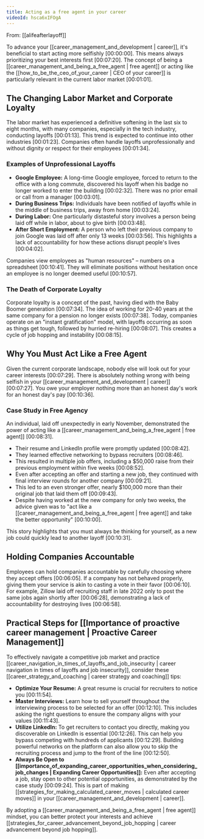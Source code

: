 ```yaml
---
title: Acting as a free agent in your career
videoId: hsca6xIFOgA
---
```


From: [[alifeafterlayoff]] <br/> 

To advance your [[career_management_and_development | career]], it's beneficial to start acting more selfishly <a class="yt-timestamp" data-t="00:00:00">[00:00:00]</a>. This means always prioritizing your best interests first <a class="yt-timestamp" data-t="00:07:20">[00:07:20]</a>. The concept of being a [[career_management_and_being_a_free_agent | free agent]] or acting like the [[how_to_be_the_ceo_of_your_career | CEO of your career]] is particularly relevant in the current labor market <a class="yt-timestamp" data-t="00:01:01">[00:01:01]</a>.

## The Changing Labor Market and Corporate Loyalty

The labor market has experienced a definitive softening in the last six to eight months, with many companies, especially in the tech industry, conducting layoffs <a class="yt-timestamp" data-t="00:01:13">[00:01:13]</a>. This trend is expected to continue into other industries <a class="yt-timestamp" data-t="00:01:23">[00:01:23]</a>. Companies often handle layoffs unprofessionally and without dignity or respect for their employees <a class="yt-timestamp" data-t="00:01:34">[00:01:34]</a>.

### Examples of Unprofessional Layoffs
*   **Google Employee:** A long-time Google employee, forced to return to the office with a long commute, discovered his layoff when his badge no longer worked to enter the building <a class="yt-timestamp" data-t="00:02:32">[00:02:32]</a>. There was no prior email or call from a manager <a class="yt-timestamp" data-t="00:03:01">[00:03:01]</a>.
*   **During Business Trips:** Individuals have been notified of layoffs while in the middle of business trips, away from home <a class="yt-timestamp" data-t="00:03:24">[00:03:24]</a>.
*   **During Labor:** One particularly distasteful story involves a person being laid off while in labor, about to give birth <a class="yt-timestamp" data-t="00:03:48">[00:03:48]</a>.
*   **After Short Employment:** A person who left their previous company to join Google was laid off after only 13 weeks <a class="yt-timestamp" data-t="00:03:56">[00:03:56]</a>. This highlights a lack of accountability for how these actions disrupt people's lives <a class="yt-timestamp" data-t="00:04:02">[00:04:02]</a>.

Companies view employees as "human resources" – numbers on a spreadsheet <a class="yt-timestamp" data-t="00:10:41">[00:10:41]</a>. They will eliminate positions without hesitation once an employee is no longer deemed useful <a class="yt-timestamp" data-t="00:10:57">[00:10:57]</a>.

### The Death of Corporate Loyalty
Corporate loyalty is a concept of the past, having died with the Baby Boomer generation <a class="yt-timestamp" data-t="00:07:34">[00:07:34]</a>. The idea of working for 20-40 years at the same company for a pension no longer exists <a class="yt-timestamp" data-t="00:07:38">[00:07:38]</a>. Today, companies operate on an "instant gratification" model, with layoffs occurring as soon as things get tough, followed by hurried re-hiring <a class="yt-timestamp" data-t="00:08:07">[00:08:07]</a>. This creates a cycle of job hopping and instability <a class="yt-timestamp" data-t="00:08:15">[00:08:15]</a>.

## Why You Must Act Like a Free Agent

Given the current corporate landscape, nobody else will look out for your career interests <a class="yt-timestamp" data-t="00:07:29">[00:07:29]</a>. There is absolutely nothing wrong with being selfish in your [[career_management_and_development | career]] <a class="yt-timestamp" data-t="00:07:27">[00:07:27]</a>. You owe your employer nothing more than an honest day's work for an honest day's pay <a class="yt-timestamp" data-t="00:10:36">[00:10:36]</a>.

### Case Study in Free Agency
An individual, laid off unexpectedly in early November, demonstrated the power of acting like a [[career_management_and_being_a_free_agent | free agent]] <a class="yt-timestamp" data-t="00:08:31">[00:08:31]</a>.
*   Their resume and LinkedIn profile were promptly updated <a class="yt-timestamp" data-t="00:08:42">[00:08:42]</a>.
*   They learned effective networking to bypass recruiters <a class="yt-timestamp" data-t="00:08:46">[00:08:46]</a>.
*   This resulted in multiple job offers, including a $50,000 raise from their previous employment within five weeks <a class="yt-timestamp" data-t="00:08:52">[00:08:52]</a>.
*   Even after accepting an offer and starting a new job, they continued with final interview rounds for another company <a class="yt-timestamp" data-t="00:09:21">[00:09:21]</a>.
*   This led to an even stronger offer, nearly $100,000 more than their original job that laid them off <a class="yt-timestamp" data-t="00:09:43">[00:09:43]</a>.
*   Despite having worked at the new company for only two weeks, the advice given was to "act like a [[career_management_and_being_a_free_agent | free agent]] and take the better opportunity" <a class="yt-timestamp" data-t="00:10:00">[00:10:00]</a>.

This story highlights that you must always be thinking for yourself, as a new job could quickly lead to another layoff <a class="yt-timestamp" data-t="00:10:31">[00:10:31]</a>.

## Holding Companies Accountable

Employees can hold companies accountable by carefully choosing where they accept offers <a class="yt-timestamp" data-t="00:06:05">[00:06:05]</a>. If a company has not behaved properly, giving them your service is akin to casting a vote in their favor <a class="yt-timestamp" data-t="00:06:10">[00:06:10]</a>. For example, Zillow laid off recruiting staff in late 2022 only to post the same jobs again shortly after <a class="yt-timestamp" data-t="00:06:28">[00:06:28]</a>, demonstrating a lack of accountability for destroying lives <a class="yt-timestamp" data-t="00:06:58">[00:06:58]</a>.

## Practical Steps for [[Importance of proactive career management | Proactive Career Management]]

To effectively navigate a competitive job market and practice [[career_navigation_in_times_of_layoffs_and_job_insecurity | career navigation in times of layoffs and job insecurity]], consider these [[career_strategy_and_coaching | career strategy and coaching]] tips:

*   **Optimize Your Resume:** A great resume is crucial for recruiters to notice you <a class="yt-timestamp" data-t="00:11:54">[00:11:54]</a>.
*   **Master Interviews:** Learn how to sell yourself throughout the interviewing process to be selected for an offer <a class="yt-timestamp" data-t="00:12:10">[00:12:10]</a>. This includes asking the right questions to ensure the company aligns with your values <a class="yt-timestamp" data-t="00:11:43">[00:11:43]</a>.
*   **Utilize LinkedIn:** To get recruiters to contact you directly, making you discoverable on LinkedIn is essential <a class="yt-timestamp" data-t="00:12:26">[00:12:26]</a>. This can help you bypass competing with hundreds of applicants <a class="yt-timestamp" data-t="00:12:29">[00:12:29]</a>. Building powerful networks on the platform can also allow you to skip the recruiting process and jump to the front of the line <a class="yt-timestamp" data-t="00:12:50">[00:12:50]</a>.
*   **Always Be Open to [[importance_of_expanding_career_opportunities_when_considering_job_changes | Expanding Career Opportunities]]:** Even after accepting a job, stay open to other potential opportunities, as demonstrated by the case study <a class="yt-timestamp" data-t="00:09:24">[00:09:24]</a>. This is part of making [[strategies_for_making_calculated_career_moves | calculated career moves]] in your [[career_management_and_development | career]].

By adopting a [[career_management_and_being_a_free_agent | free agent]] mindset, you can better protect your interests and achieve [[strategies_for_career_advancement_beyond_job_hopping | career advancement beyond job hopping]].